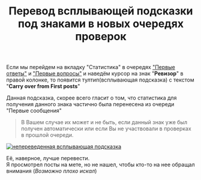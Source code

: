 ﻿---
title: "Перевод всплывающей подсказки под знаками в новых очередях проверок"
se.owner.user_id: 189027
se.owner.display_name: "Михаил Ребров"
se.owner.link: "https://ru.meta.stackoverflow.com/users/189027/%d0%9c%d0%b8%d1%85%d0%b0%d0%b8%d0%bb-%d0%a0%d0%b5%d0%b1%d1%80%d0%be%d0%b2"
se.link: "https://ru.meta.stackoverflow.com/questions/11729/%d0%9f%d0%b5%d1%80%d0%b5%d0%b2%d0%be%d0%b4-%d0%b2%d1%81%d0%bf%d0%bb%d1%8b%d0%b2%d0%b0%d1%8e%d1%89%d0%b5%d0%b9-%d0%bf%d0%be%d0%b4%d1%81%d0%ba%d0%b0%d0%b7%d0%ba%d0%b8-%d0%bf%d0%be%d0%b4-%d0%b7%d0%bd%d0%b0%d0%ba%d0%b0%d0%bc%d0%b8-%d0%b2-%d0%bd%d0%be%d0%b2%d1%8b%d1%85-%d0%be%d1%87%d0%b5%d1%80%d0%b5%d0%b4%d1%8f%d1%85-%d0%bf%d1%80%d0%be%d0%b2%d0%b5%d1%80%d0%be%d0%ba"
se.question_id: 11729
se.post_type: question
---
<p>Если мы перейдем на вкладку &quot;Статистика&quot; в очередях <a href="https://ru.stackoverflow.com/review/first-answers/stats">&quot;Первые ответы&quot;</a> и <a href="https://ru.stackoverflow.com/review/first-questions/stats">&quot;Первые вопросы&quot;</a> и наведём курсор на знак &quot;<strong>Ревизор</strong>&quot; в правой колонке, то появится тултип(всплывающая подсказка) с текстом &quot;<strong>Carry over from First posts</strong>&quot;</p>
<p>Данная подсказка, скорее всего гласит о том, что статистика для получения данного знака частично была перенесена из очереди &quot;Первые сообщения&quot;</p>
<blockquote>
<p>В Вашем случае их может и не быть, если данный знак уже был получен
автоматически или если Вы не участвовали в проверках в прошлой
очереди.</p>
</blockquote>
<p><a href="https://i.stack.imgur.com/9VUaw.png" rel="nofollow noreferrer"><img src="https://i.stack.imgur.com/9VUaw.png" alt="непереведенная всплывающая подсказка" /></a></p>
<p>Её, наверное, лучше перевести.<br/>
Я просмотрел посты на мете, но не нашел, чтобы кто-то на нее обращал внимания (<em>Возможно плохо искал</em>)</p>
